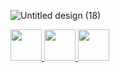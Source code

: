 ![Untitled design (18)](https://user-images.githubusercontent.com/90695071/228875948-628ea189-3a29-4db1-b219-bd097d3b8b44.png)

<a href="https://play.google.com/store/apps/developer?id=M+S+Sandeep+Kamath&hl=en&gl=IN"><img src="https://user-images.githubusercontent.com/90695071/228848520-ae1b29fc-e06d-4ad4-bd1b-e5c95025041c.png" width="50" height="50"> <a href="https://medium.com/@msandeepcip"><img  src="https://user-images.githubusercontent.com/90695071/228849890-66f5ce6b-9af4-4a63-8419-42e5d85a25f3.png" width="50" height="50"> <a href="https://www.linkedin.com/in/mssandeepkamath/"><img  src="https://user-images.githubusercontent.com/90695071/228878897-35bd5512-ac78-45f1-a234-9b9ccdc6b322.png" width="50" height="50">

